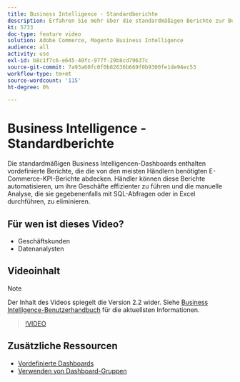 ```yaml
---
title: Business Intelligence - Standardberichte
description: Erfahren Sie mehr über die standardmäßigen Berichte zur Business Intelligence, die standardmäßig verfügbar sind.
kt: 5733
doc-type: feature video
solution: Adobe Commerce, Magento Business Intelligence
audience: all
activity: use
exl-id: b8c1f7c6-e645-40fc-977f-29b8cd79637c
source-git-commit: 7a93a60fc0f0b82636b669f0b9300fe1de94ec53
workflow-type: tm+mt
source-wordcount: '115'
ht-degree: 0%

---
```


# Business Intelligence - Standardberichte

Die standardmäßigen Business Intelligencen-Dashboards enthalten vordefinierte Berichte, die die von den meisten Händlern benötigten E-Commerce-KPI-Berichte abdecken. Händler können diese Berichte automatisieren, um ihre Geschäfte effizienter zu führen und die manuelle Analyse, die sie gegebenenfalls mit SQL-Abfragen oder in Excel durchführen, zu eliminieren.

## Für wen ist dieses Video?

- Geschäftskunden
- Datenanalysten

## Videoinhalt

>[!NOTE]
>
>Der Inhalt des Videos spiegelt die Version 2.2 wider. Siehe [Business Intelligence-Benutzerhandbuch](https://docs.magento.com/mbi/) für die aktuellsten Informationen.

>[!VIDEO](https://video.tv.adobe.com/v/35987?quality=12&learn=on)

## Zusätzliche Ressourcen

- [Vordefinierte Dashboards](https://docs.magento.com/mbi/data-user/dashboards/dashboards-pro.html)
- [Verwenden von Dashboard-Gruppen](https://docs.magento.com/mbi/data-user/dashboards/using-dashboard-groups.html)
